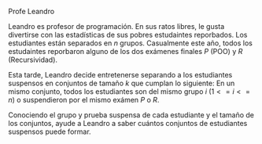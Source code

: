 
Profe Leandro

Leandro es profesor de programación. En sus ratos libres, le gusta
divertirse con las estadísticas de sus pobres estudaintes reporbados.
Los estudiantes están separados en $n$ grupos. Casualmente este año,
todos los estudaintes reporbaron alguno de los dos exámenes finales $P$
(POO) y $R$ (Recursividad).

Esta tarde, Leandro decide entretenerse separando a los estudiantes
suspensos en conjuntos de tamaño $k$ que cumplan lo siguiente: En un
mismo conjunto, todos los estudiantes son del mismo grupo $i$
($1 <= i <= n$) o suspendieron por el mismo exámen $P$ o $R$.

Conociendo el grupo y prueba suspensa de cada estudiante y el tamaño de
los conjuntos, ayude a Leandro a saber cuántos conjuntos de estudiantes
suspensos puede formar.
